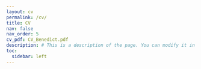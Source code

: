 ```yaml
---
layout: cv
permalink: /cv/
title: CV
nav: false
nav_order: 5
cv_pdf: CV_Benedict.pdf
description: # This is a description of the page. You can modify it in '_pages/cv.md'. You can also change or remove the top pdf download button.
toc:
  sidebar: left
---
```

